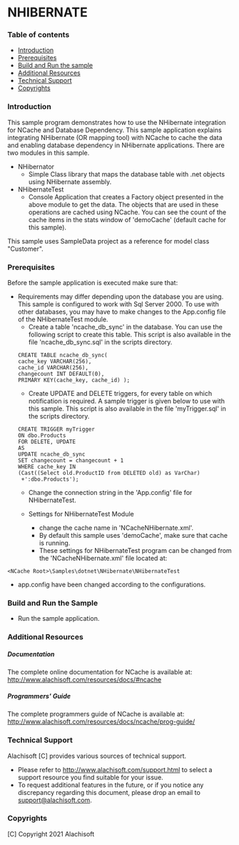# NHIBERNATE

### Table of contents

* [Introduction](#introduction)
* [Prerequisites](#prerequisites)
* [Build and Run the sample](#build-and-run-the-sample)
* [Additional Resources](#additional-resources)
* [Technical Support](#technical-support)
* [Copyrights](#copyrights)

### Introduction

This sample program demonstrates how to use the NHibernate integration for NCache and Database Dependency. 
This sample application explains integrating NHibernate (OR mapping tool) with NCache to cache the data and enabling database 
dependency in NHibernate applications.
There are two modules in this sample.
- NHibernator
	- Simple Class library that maps the database table with .net objects using NHibernate assembly.
- NHibernateTest
	- Console Application that creates a Factory object presented in the above module to get the data. The objects that are used in these 
operations are cached using NCache. You can see the count of the cache items in the stats window of 'demoCache' (default cache for this sample).

This sample uses SampleData project as a reference for model class "Customer".

### Prerequisites

Before the sample application is executed make sure that:

- Requirements may differ depending upon the database you are using. This sample is configured to work with Sql Server 2000. To use with other 
databases, you may have to make changes to the App.config file of the NHibernateTest module.
	- Create a table 'ncache_db_sync' in the database. 
    You can use the following script to create this table. This 
    script is also available in the file 'ncache_db_sync.sql' in 
    the scripts directory.
	``` 
    CREATE TABLE ncache_db_sync(
	cache_key VARCHAR(256),
	cache_id VARCHAR(256),
	changecount INT DEFAULT(0),
	PRIMARY KEY(cache_key, cache_id) );
    ```
	- Create UPDATE and DELETE triggers, for every table on which 
    notification is required. A sample trigger is given below to 
    use with this sample. This script is also available in the 
    file 'myTrigger.sql' in the scripts directory.
	```
    CREATE TRIGGER myTrigger
	ON dbo.Products
	FOR DELETE, UPDATE
	AS
	UPDATE ncache_db_sync
	SET changecount = changecount + 1
	WHERE cache_key IN 
	(Cast((Select old.ProductID from DELETED old) as VarChar)
	 +':dbo.Products');
     ```
	- Change the connection string in the 'App.config' file for 
    NHibernateTest.
    
    - Settings for NHibernateTest Module
    	- change the cache name in 'NCacheNHibernate.xml'.
        - By default this sample uses 'demoCache', make sure that cache is running. 
		- These settings for NHibernateTest program can be changed from the  'NCacheNHibernate.xml' file located at:
```
<NCache Root>\Samples\dotnet\NHibernate\NHibernateTest
```
- app.config have been changed according to the configurations. 


### Build and Run the Sample
    
- Run the sample application.

### Additional Resources

##### Documentation
The complete online documentation for NCache is available at:
http://www.alachisoft.com/resources/docs/#ncache

##### Programmers' Guide
The complete programmers guide of NCache is available at:
http://www.alachisoft.com/resources/docs/ncache/prog-guide/

### Technical Support

Alachisoft [C] provides various sources of technical support. 

- Please refer to http://www.alachisoft.com/support.html to select a support resource you find suitable for your issue.
- To request additional features in the future, or if you notice any discrepancy regarding this document, please drop an email to [support@alachisoft.com](mailto:support@alachisoft.com).

### Copyrights

[C] Copyright 2021 Alachisoft 